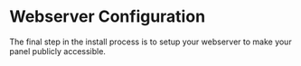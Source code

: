 # Webserver Configuration
The final step in the install process is to setup your webserver to make your panel publicly accessible.

